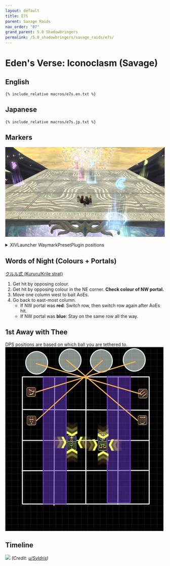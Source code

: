 ```yaml
---
layout: default
title: E7S
parent: Savage Raids
nav_order: "07"
grand_parent: 5.0 Shadowbringers
permalink: /5.0_shadowbringers/savage_raids/e7s/
---
```


# Eden's Verse: Iconoclasm (Savage)

## English
```
{% include_relative macros/e7s.en.txt %}
```

## Japanese
```
{% include_relative macros/e7s.jp.txt %}
```

## Markers

![](images/markers.jpg)
<details markdown=block>
<summary>XIVLauncher WaymarkPresetPlugin positions</summary>

```json
{"Name":"E7S","MapID":727,"A":{"X":95.0,"Y":0.0,"Z":81.0,"ID":0,"Active":true},"B":{"X":119.0,"Y":0.0,"Z":95.0,"ID":1,"Active":true},"C":{"X":105.0,"Y":0.0,"Z":119.0,"ID":2,"Active":true},"D":{"X":81.0,"Y":0.0,"Z":105.0,"ID":3,"Active":true},"One":{"X":98.6,"Y":0.0,"Z":98.6,"ID":4,"Active":true},"Two":{"X":0.0,"Y":0.0,"Z":0.0,"ID":5,"Active":false},"Three":{"X":101.4,"Y":0.0,"Z":101.4,"ID":6,"Active":true},"Four":{"X":0.0,"Y":0.0,"Z":0.0,"ID":7,"Active":false}}
```

</details>

## Words of Night (Colours + Portals)

[クルル式 (Kururu/Krile strat)](https://youtu.be/eW5YzRFim1U)

1. Get hit by opposing colour.
2. Get hit by opposing colour in the NE corner. **Check colour of NW portal.**
3. Move one column west to bait AoEs.
4. Go back to east-most column.
   - If NW portal was **red**: Switch row, then switch row again after AoEs hit.
   - If NW portal was **blue**: Stay on the same row all the way. 

## 1st Away with Thee

DPS positions are based on which ball you are tethered to.
![](images/1st_away_with_thee.jpg)

## Timeline

![](https://i.redd.it/5yeyuk65qnn41.png)
*(Credit: [u/Syldris](https://www.reddit.com/r/ffxiv/comments/fld0v5/e7s_timeline_image/))*